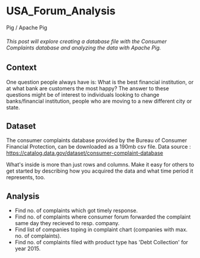 # USA_Forum_Analysis
Pig / Apache Pig

###### This post will explore creating a database file with the Consumer Complaints database and analyzing the data with Apache Pig.

## Context
One question people always have is: What is the best financial institution, or at what bank are customers the most happy? The answer to these questions might be of interest to individuals looking to change banks/financial institution, people who are moving to a new different city or state.

## Dataset
The consumer complaints database provided by the Bureau of Consumer Financial Protection, can be downloaded as a 190mb csv file. 
Data source : https://catalog.data.gov/dataset/consumer-complaint-database

What's inside is more than just rows and columns. Make it easy for others to get started by describing how you acquired the data and what time period it represents, too.

## Analysis
* Find no. of complaints which got timely response.
* Find no. of complaints where consumer forum forwarded the complaint same day they recieved to resp. company.
* Find list of companies toping in complaint chart (companies with max. no. of complaints).
* Find no. of complaints filed with product type has 'Debt Collection' for year 2015.
